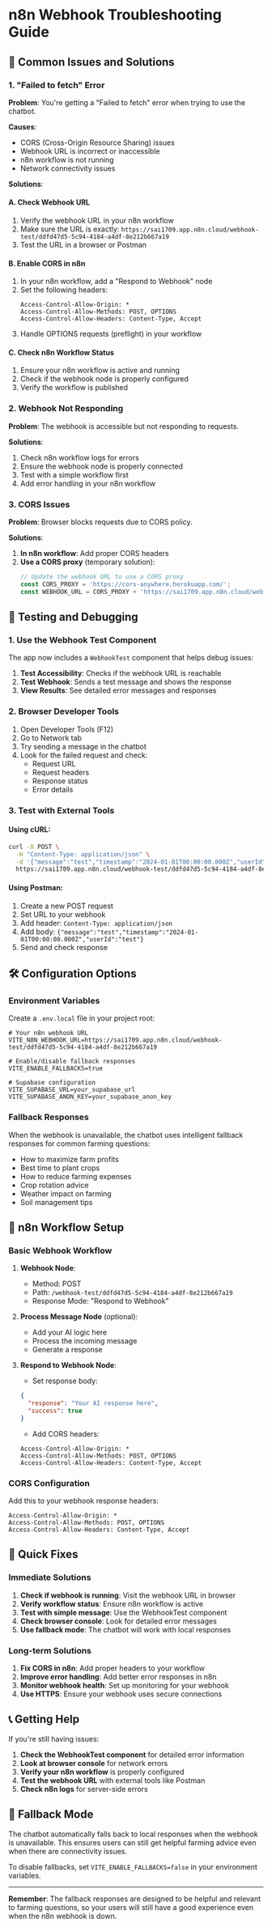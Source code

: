 # n8n Webhook Troubleshooting Guide

## 🚨 Common Issues and Solutions

### 1. "Failed to fetch" Error

**Problem**: You're getting a "Failed to fetch" error when trying to use the chatbot.

**Causes**:
- CORS (Cross-Origin Resource Sharing) issues
- Webhook URL is incorrect or inaccessible
- n8n workflow is not running
- Network connectivity issues

**Solutions**:

#### A. Check Webhook URL
1. Verify the webhook URL in your n8n workflow
2. Make sure the URL is exactly: `https://sai1709.app.n8n.cloud/webhook-test/ddfd47d5-5c94-4184-a4df-8e212b667a19`
3. Test the URL in a browser or Postman

#### B. Enable CORS in n8n
1. In your n8n workflow, add a "Respond to Webhook" node
2. Set the following headers:
   ```
   Access-Control-Allow-Origin: *
   Access-Control-Allow-Methods: POST, OPTIONS
   Access-Control-Allow-Headers: Content-Type, Accept
   ```
3. Handle OPTIONS requests (preflight) in your workflow

#### C. Check n8n Workflow Status
1. Ensure your n8n workflow is active and running
2. Check if the webhook node is properly configured
3. Verify the workflow is published

### 2. Webhook Not Responding

**Problem**: The webhook is accessible but not responding to requests.

**Solutions**:
1. Check n8n workflow logs for errors
2. Ensure the webhook node is properly connected
3. Test with a simple workflow first
4. Add error handling in your n8n workflow

### 3. CORS Issues

**Problem**: Browser blocks requests due to CORS policy.

**Solutions**:
1. **In n8n workflow**: Add proper CORS headers
2. **Use a CORS proxy** (temporary solution):
   ```javascript
   // Update the webhook URL to use a CORS proxy
   const CORS_PROXY = 'https://cors-anywhere.herokuapp.com/';
   const WEBHOOK_URL = CORS_PROXY + 'https://sai1709.app.n8n.cloud/webhook-test/ddfd47d5-5c94-4184-a4df-8e212b667a19';
   ```

## 🔧 Testing and Debugging

### 1. Use the Webhook Test Component

The app now includes a `WebhookTest` component that helps debug issues:

1. **Test Accessibility**: Checks if the webhook URL is reachable
2. **Test Webhook**: Sends a test message and shows the response
3. **View Results**: See detailed error messages and responses

### 2. Browser Developer Tools

1. Open Developer Tools (F12)
2. Go to Network tab
3. Try sending a message in the chatbot
4. Look for the failed request and check:
   - Request URL
   - Request headers
   - Response status
   - Error details

### 3. Test with External Tools

#### Using cURL:
```bash
curl -X POST \
  -H "Content-Type: application/json" \
  -d '{"message":"test","timestamp":"2024-01-01T00:00:00.000Z","userId":"test"}' \
  https://sai1709.app.n8n.cloud/webhook-test/ddfd47d5-5c94-4184-a4df-8e212b667a19
```

#### Using Postman:
1. Create a new POST request
2. Set URL to your webhook
3. Add header: `Content-Type: application/json`
4. Add body: `{"message":"test","timestamp":"2024-01-01T00:00:00.000Z","userId":"test"}`
5. Send and check response

## 🛠️ Configuration Options

### Environment Variables

Create a `.env.local` file in your project root:

```env
# Your n8n webhook URL
VITE_N8N_WEBHOOK_URL=https://sai1709.app.n8n.cloud/webhook-test/ddfd47d5-5c94-4184-a4df-8e212b667a19

# Enable/disable fallback responses
VITE_ENABLE_FALLBACKS=true

# Supabase configuration
VITE_SUPABASE_URL=your_supabase_url
VITE_SUPABASE_ANON_KEY=your_supabase_anon_key
```

### Fallback Responses

When the webhook is unavailable, the chatbot uses intelligent fallback responses for common farming questions:

- How to maximize farm profits
- Best time to plant crops
- How to reduce farming expenses
- Crop rotation advice
- Weather impact on farming
- Soil management tips

## 📱 n8n Workflow Setup

### Basic Webhook Workflow

1. **Webhook Node**:
   - Method: POST
   - Path: `/webhook-test/ddfd47d5-5c94-4184-a4df-8e212b667a19`
   - Response Mode: "Respond to Webhook"

2. **Process Message Node** (optional):
   - Add your AI logic here
   - Process the incoming message
   - Generate a response

3. **Respond to Webhook Node**:
   - Set response body:
   ```json
   {
     "response": "Your AI response here",
     "success": true
   }
   ```
   - Add CORS headers:
   ```
   Access-Control-Allow-Origin: *
   Access-Control-Allow-Methods: POST, OPTIONS
   Access-Control-Allow-Headers: Content-Type, Accept
   ```

### CORS Configuration

Add this to your webhook response headers:

```
Access-Control-Allow-Origin: *
Access-Control-Allow-Methods: POST, OPTIONS
Access-Control-Allow-Headers: Content-Type, Accept
```

## 🚀 Quick Fixes

### Immediate Solutions

1. **Check if webhook is running**: Visit the webhook URL in browser
2. **Verify workflow status**: Ensure n8n workflow is active
3. **Test with simple message**: Use the WebhookTest component
4. **Check browser console**: Look for detailed error messages
5. **Use fallback mode**: The chatbot will work with local responses

### Long-term Solutions

1. **Fix CORS in n8n**: Add proper headers to your workflow
2. **Improve error handling**: Add better error responses in n8n
3. **Monitor webhook health**: Set up monitoring for your webhook
4. **Use HTTPS**: Ensure your webhook uses secure connections

## 📞 Getting Help

If you're still having issues:

1. **Check the WebhookTest component** for detailed error information
2. **Look at browser console** for network errors
3. **Verify your n8n workflow** is properly configured
4. **Test the webhook URL** with external tools like Postman
5. **Check n8n logs** for server-side errors

## 🔄 Fallback Mode

The chatbot automatically falls back to local responses when the webhook is unavailable. This ensures users can still get helpful farming advice even when there are connectivity issues.

To disable fallbacks, set `VITE_ENABLE_FALLBACKS=false` in your environment variables.

---

**Remember**: The fallback responses are designed to be helpful and relevant to farming questions, so your users will still have a good experience even when the n8n webhook is down.

